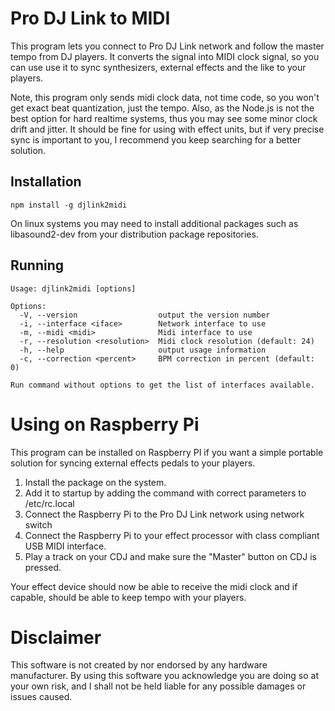 Pro DJ Link to MIDI
===================

This program lets you connect to Pro DJ Link network and follow the master tempo from DJ players. It converts
the signal into MIDI clock signal, so you can use use it to sync synthesizers, external effects and the like to your 
players.

Note, this program only sends midi clock data, not time code, so you won't get exact beat quantization, just the tempo.
Also, as the Node.js is not the best option for hard realtime systems, thus you may see some minor clock drift and
jitter. It should be fine for using with effect units, but if very precise sync is important to you, I recommend you
keep searching for a better solution.

## Installation

```
npm install -g djlink2midi
```

On linux systems you may need to install additional packages such as libasound2-dev from your distribution package 
repositories.

## Running

```
Usage: djlink2midi [options]

Options:
  -V, --version                  output the version number
  -i, --interface <iface>        Network interface to use
  -m, --midi <midi>              Midi interface to use
  -r, --resolution <resolution>  Midi clock resolution (default: 24)
  -h, --help                     output usage information
  -c, --correction <percent>     BPM correction in percent (default: 0)

Run command without options to get the list of interfaces available.
```

# Using on Raspberry Pi

This program can be installed on Raspberry PI if you want a simple portable solution for syncing external effects pedals 
to your players.

1. Install the package on the system.
2. Add it to startup by adding the command with correct parameters to /etc/rc.local
3. Connect the Raspberry Pi to the Pro DJ Link network using network switch
4. Connect the Raspberry Pi to your effect processor with class compliant USB MIDI interface.
5. Play a track on your CDJ and make sure the "Master" button on CDJ is pressed.

Your effect device should now be able to receive the midi clock and if capable, should be able to keep tempo with your
players.

# Disclaimer

This software is not created by nor endorsed by any hardware manufacturer. By using this software you acknowledge you
are doing so at your own risk, and I shall not be held liable for any possible damages or issues caused.